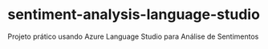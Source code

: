 # sentiment-analysis-language-studio
Projeto prático usando Azure Language Studio para Análise de Sentimentos
